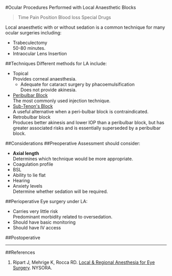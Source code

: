 #Ocular Procedures Performed with Local Anaesthetic Blocks
>Time
>Pain
>Position
>Blood loss
>Special Drugs

Local anaesthetic with or without sedation is a common technique for many ocular surgeries including:
* Trabeculectomy  
50-80 minutes.
* Intraocular Lens Insertion


##Techniques
Different methods for LA include:
* Topical  
Provides corneal anaesthesia.
	* Adequate for cataract surgery by phacoemulsification  
	Does not provide akinesia.
* [Peribulbar Block](/procedures/regional/peribulbar.md#id)  
The most commonly used injection technique.
* [Sub-Tenon's Block](/procedures/regional/subtenon.md)  
A useful alternative when a peri-bulbar block is contraindicated.
* Retrobulbar block  
Produces better akinesis and lower IOP than a peribulbar block, but has greater associated risks and is essentially superseded by a peribulbar block.


##Considerations
##Preoperative
Assessment should consider:
* **Axial length**  
Determines which technique would be more appropriate.
* Coagulation profile
* BSL
* Ability to lie flat
* Hearing
* Anxiety levels  
Determine whether sedation will be required.

##Perioperative
Eye surgery under LA:
* Carries very little risk  
Predominant morbidity related to oversedation.
* Should have basic monitoring
* Should have IV access


##Postoperative


---
##References
1. Ripart J, Mehrige K, Rocca RD. [Local & Regional Anesthesia for Eye Surgery](https://www.nysora.com/local-regional-anesthesia-for-eye-surgery). NYSORA.